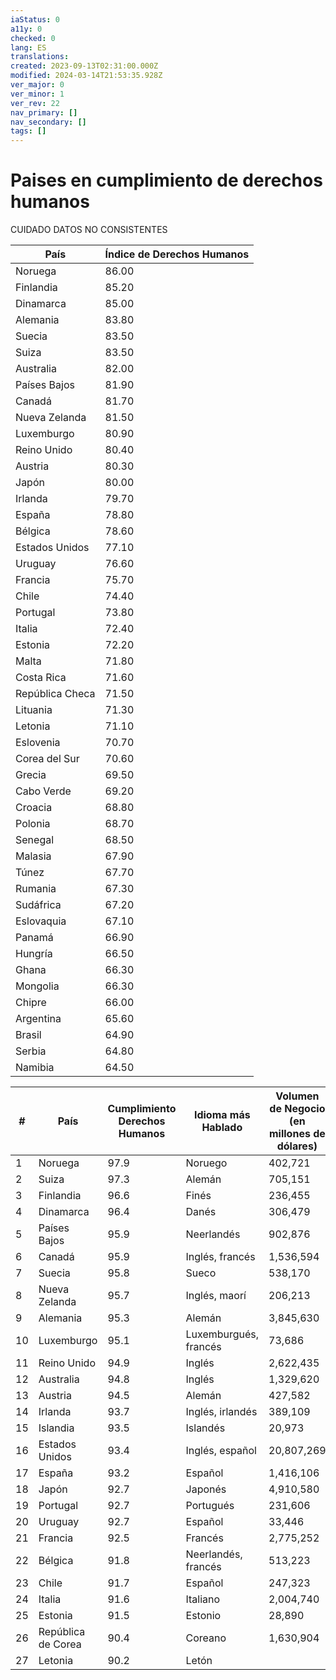 ```yaml
---
iaStatus: 0
a11y: 0
checked: 0
lang: ES
translations: 
created: 2023-09-13T02:31:00.000Z
modified: 2024-03-14T21:53:35.928Z
ver_major: 0
ver_minor: 1
ver_rev: 22
nav_primary: []
nav_secondary: []
tags: []
---
```

# Paises en cumplimiento de derechos humanos


CUIDADO DATOS NO CONSISTENTES

| País                | Índice de Derechos Humanos |
|---------------------|---------------------------|
| Noruega             | 86.00                     |
| Finlandia           | 85.20                     |
| Dinamarca           | 85.00                     |
| Alemania            | 83.80                     |
| Suecia              | 83.50                     |
| Suiza               | 83.50                     |
| Australia           | 82.00                     |
| Países Bajos        | 81.90                     |
| Canadá              | 81.70                     |
| Nueva Zelanda       | 81.50                     |
| Luxemburgo          | 80.90                     |
| Reino Unido         | 80.40                     |
| Austria             | 80.30                     |
| Japón               | 80.00                     |
| Irlanda             | 79.70                     |
| España              | 78.80                     |
| Bélgica             | 78.60                     |
| Estados Unidos      | 77.10                     |
| Uruguay             | 76.60                     |
| Francia             | 75.70                     |
| Chile               | 74.40                     |
| Portugal            | 73.80                     |
| Italia              | 72.40                     |
| Estonia             | 72.20                     |
| Malta               | 71.80                     |
| Costa Rica          | 71.60                     |
| República Checa     | 71.50                     |
| Lituania            | 71.30                     |
| Letonia             | 71.10                     |
| Eslovenia           | 70.70                     |
| Corea del Sur       | 70.60                     |
| Grecia              | 69.50                     |
| Cabo Verde          | 69.20                     |
| Croacia             | 68.80                     |
| Polonia             | 68.70                     |
| Senegal             | 68.50                     |
| Malasia             | 67.90                     |
| Túnez               | 67.70                     |
| Rumania             | 67.30                     |
| Sudáfrica           | 67.20                     |
| Eslovaquia          | 67.10                     |
| Panamá              | 66.90                     |
| Hungría             | 66.50                     |
| Ghana               | 66.30                     |
| Mongolia            | 66.30                     |
| Chipre              | 66.00                     |
| Argentina           | 65.60                     |
| Brasil              | 64.90                     |
| Serbia              | 64.80                     |
| Namibia             | 64.50                     |

| # | País                         | Cumplimiento Derechos Humanos | Idioma más Hablado   | Volumen de Negocio (en millones de dólares) |
|---|------------------------------|-------------------------------|----------------------|-------------------------------------------|
| 1 | Noruega                      | 97.9                          | Noruego              | 402,721                                   |
| 2 | Suiza                        | 97.3                          | Alemán               | 705,151                                   |
| 3 | Finlandia                    | 96.6                          | Finés                | 236,455                                   |
| 4 | Dinamarca                    | 96.4                          | Danés                | 306,479                                   |
| 5 | Países Bajos                 | 95.9                          | Neerlandés           | 902,876                                   |
| 6 | Canadá                       | 95.9                          | Inglés, francés      | 1,536,594                                 |
| 7 | Suecia                       | 95.8                          | Sueco                | 538,170                                   |
| 8 | Nueva Zelanda                | 95.7                          | Inglés, maorí        | 206,213                                   |
| 9 | Alemania                     | 95.3                          | Alemán               | 3,845,630                                 |
|10 | Luxemburgo                   | 95.1                          | Luxemburgués, francés| 73,686                                    |
|11 | Reino Unido                  | 94.9                          | Inglés               | 2,622,435                                 |
|12 | Australia                    | 94.8                          | Inglés               | 1,329,620                                 |
|13 | Austria                      | 94.5                          | Alemán               | 427,582                                   |
|14 | Irlanda                      | 93.7                          | Inglés, irlandés     | 389,109                                   |
|15 | Islandia                     | 93.5                          | Islandés             | 20,973                                    |
|16 | Estados Unidos               | 93.4                          | Inglés, español      | 20,807,269                                |
|17 | España                       | 93.2                          | Español              | 1,416,106                                 |
|18 | Japón                        | 92.7                          | Japonés              | 4,910,580                                 |
|19 | Portugal                     | 92.7                          | Portugués            | 231,606                                   |
|20 | Uruguay                      | 92.7                          | Español              | 33,446                                    |
|21 | Francia                      | 92.5                          | Francés              | 2,775,252                                 |
|22 | Bélgica                      | 91.8                          | Neerlandés, francés  | 513,223                                   |
|23 | Chile                        | 91.7                          | Español              | 247,323                                   |
|24 | Italia                       | 91.6                          | Italiano             | 2,004,740                                 |
|25 | Estonia                      | 91.5                          | Estonio              | 28,890                                    |
|26 | República de Corea           | 90.4                          | Coreano              | 1,630,904                                 |
|27 | Letonia                      | 90.2                          | Letón                |
